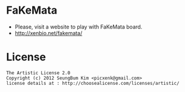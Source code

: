 # FaKeMata
 - Please, visit a website to play with FaKeMata board.
 - http://xenbio.net/fakemata/ 

# License
```
The Artistic License 2.0
Copyright (c) 2012 SeungBum Kim <picxenk@gmail.com>
license details at : http://choosealicense.com/licenses/artistic/
```